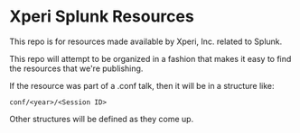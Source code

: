 # Xperi Splunk Resources
This repo is for resources made available by Xperi, Inc. related to Splunk.

This repo will attempt to be organized in a fashion that makes it easy
to find the resources that we're publishing.

If the resource was part of a .conf talk, then it will be in a structure like:
```
conf/<year>/<Session ID>
```

Other structures will be defined as they come up.
